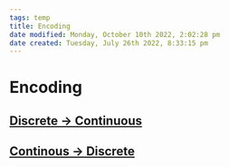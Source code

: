 ```yaml
---
tags: temp
title: Encoding
date modified: Monday, October 10th 2022, 2:02:28 pm
date created: Tuesday, July 26th 2022, 8:33:15 pm
---
```


# Encoding

## [Discrete -> Continuous](Discrete%20-%3E%20Continuous.md)

## [Continous -> Discrete](Continous%20-%3E%20Discrete.md)

